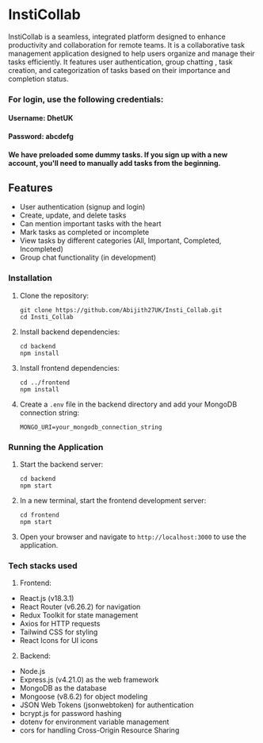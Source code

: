# InstiCollab

InstiCollab is a seamless, integrated platform designed to enhance productivity and collaboration for remote teams. It is a collaborative task management application designed to help users organize and manage their tasks efficiently. It features user authentication, group chatting , task creation, and categorization of tasks based on their importance and completion status. 

### **For login, use the following credentials:**
#### **Username: DhetUK**
#### **Password: abcdefg**
#### **We have preloaded some dummy tasks. If you sign up with a new account, you'll need to manually add tasks from the beginning.**


## Features

- User authentication (signup and login)
- Create, update, and delete tasks
- Can mention important tasks with the heart
- Mark tasks as completed or incomplete
- View tasks by different categories (All, Important, Completed, Incompleted)
- Group chat functionality (in development)

### Installation

1. Clone the repository:
   ```
   git clone https://github.com/Abijith27UK/Insti_Collab.git
   cd Insti_Collab
   ```

2. Install backend dependencies:
   ```
   cd backend
   npm install
   ```

3. Install frontend dependencies:
   ```
   cd ../frontend
   npm install
   ```

4. Create a `.env` file in the backend directory and add your MongoDB connection string:
   ```
   MONGO_URI=your_mongodb_connection_string
   ```

### Running the Application

1. Start the backend server:
   ```
   cd backend
   npm start
   ```

2. In a new terminal, start the frontend development server:
   ```
   cd frontend
   npm start
   ```

3. Open your browser and navigate to `http://localhost:3000` to use the application.

### Tech stacks used
1. Frontend:
- React.js (v18.3.1)
- React Router (v6.26.2) for navigation
- Redux Toolkit for state management
- Axios for HTTP requests
- Tailwind CSS for styling
- React Icons for UI icons

2. Backend:
- Node.js
- Express.js (v4.21.0) as the web framework
- MongoDB as the database
- Mongoose (v8.6.2) for object modeling
- JSON Web Tokens (jsonwebtoken) for authentication
- bcrypt.js for password hashing
- dotenv for environment variable management
- cors for handling Cross-Origin Resource Sharing
